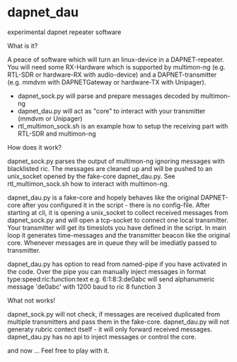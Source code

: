 # dapnet_dau
experimental dapnet repeater software

What is it?

A peace of software which will turn an linux-device in a DAPNET-repeater. You will need some RX-Hardware which is supported by multimon-ng (e.g. RTL-SDR or hardware-RX with audio-device) and a DAPNET-transmitter (e.g. mmdvm with DAPNETGateway or hardware-TX with Unipager).

* dapnet_sock.py will parse and prepare messages decoded by multimon-ng
* dapnet_dau.py will act as "core" to interact with your transmitter (mmdvm or Unipager)
* rtl_multimon_sock.sh is an example how to setup the receiving part with RTL-SDR and multimon-ng

How does it work?

dapnet_sock.py parses the output of multimon-ng ignoring messages with blacklisted ric. The messages are cleaned up and will be pushed to an unix_socket opened by the fake-core dapnet_dau.py. See rtl_multimon_sock.sh how to interact with multimon-ng.

dapnet_dau.py is a fake-core and hopely behaves like the original DAPNET-core after you configured it in the script - there is no config-file.
After starting at cli, it is opening a unix_socket to collect received messages from dapnet_sock.py and will open a tcp-socket to connect one local transmitter.
Your transmitter will get its timeslots you have defined in the script. In main loop it generates time-messages and the transmitter beacon like the original core.
Whenever messages are in queue they will be imediatly passed to transmitter.

dapnet_dau.py has option to read from named-pipe if you have activated in the code. Over the pipe you can manually inject messages in format 
type:speed:ric:function:text e.g. 6:1:8:3:de0abc will send alphanumeric message 'de0abc' with 1200 baud to ric 8 function 3

What not works!

dapnet_sock.py will not check, if messages are received duplicated from multiple transmitters and pass them in the fake-core.
dapnet_dau.py will not generaty rubric contect itself - it will only forward received messages.
dapnet_dau.py has no api to inject messages or control the core.


and now ... Feel free to play with it.
